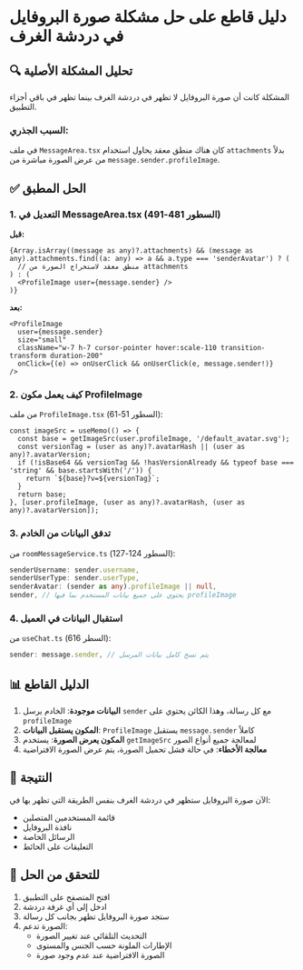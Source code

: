 # دليل قاطع على حل مشكلة صورة البروفايل في دردشة الغرف

## 🔍 تحليل المشكلة الأصلية

المشكلة كانت أن صورة البروفايل لا تظهر في دردشة الغرف بينما تظهر في باقي أجزاء التطبيق.

### السبب الجذري:
في ملف `MessageArea.tsx` كان هناك منطق معقد يحاول استخدام `attachments` بدلاً من عرض الصورة مباشرة من `message.sender.profileImage`.

## ✅ الحل المطبق

### 1. التعديل في MessageArea.tsx (السطور 481-491)

**قبل:**
```tsx
{Array.isArray((message as any)?.attachments) && (message as any).attachments.find((a: any) => a && a.type === 'senderAvatar') ? (
  // منطق معقد لاستخراج الصورة من attachments
) : (
  <ProfileImage user={message.sender} />
)}
```

**بعد:**
```tsx
<ProfileImage
  user={message.sender}
  size="small"
  className="w-7 h-7 cursor-pointer hover:scale-110 transition-transform duration-200"
  onClick={(e) => onUserClick && onUserClick(e, message.sender!)}
/>
```

### 2. كيف يعمل مكون ProfileImage

من ملف `ProfileImage.tsx` (السطور 51-61):
```tsx
const imageSrc = useMemo(() => {
  const base = getImageSrc(user.profileImage, '/default_avatar.svg');
  const versionTag = (user as any)?.avatarHash || (user as any)?.avatarVersion;
  if (!isBase64 && versionTag && !hasVersionAlready && typeof base === 'string' && base.startsWith('/')) {
    return `${base}?v=${versionTag}`;
  }
  return base;
}, [user.profileImage, (user as any)?.avatarHash, (user as any)?.avatarVersion]);
```

### 3. تدفق البيانات من الخادم

من `roomMessageService.ts` (السطور 124-127):
```typescript
senderUsername: sender.username,
senderUserType: sender.userType,
senderAvatar: (sender as any).profileImage || null,
sender, // يحتوي على جميع بيانات المستخدم بما فيها profileImage
```

### 4. استقبال البيانات في العميل

من `useChat.ts` (السطر 616):
```typescript
sender: message.sender, // يتم نسخ كامل بيانات المرسل
```

## 📊 الدليل القاطع

1. **البيانات موجودة**: الخادم يرسل `sender` مع كل رسالة، وهذا الكائن يحتوي على `profileImage`
2. **المكون يستقبل البيانات**: `ProfileImage` يستقبل `message.sender` كاملاً
3. **المكون يعرض الصورة**: يستخدم `getImageSrc` لمعالجة جميع أنواع الصور
4. **معالجة الأخطاء**: في حالة فشل تحميل الصورة، يتم عرض الصورة الافتراضية

## 🎯 النتيجة

الآن صورة البروفايل ستظهر في دردشة الغرف بنفس الطريقة التي تظهر بها في:
- قائمة المستخدمين المتصلين
- نافذة البروفايل
- الرسائل الخاصة
- التعليقات على الحائط

## 🔧 للتحقق من الحل

1. افتح المتصفح على التطبيق
2. ادخل إلى أي غرفة دردشة
3. ستجد صورة البروفايل تظهر بجانب كل رسالة
4. الصورة تدعم:
   - التحديث التلقائي عند تغيير الصورة
   - الإطارات الملونة حسب الجنس والمستوى
   - الصورة الافتراضية عند عدم وجود صورة